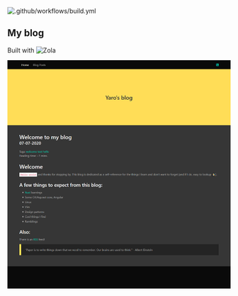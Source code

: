 ![.github/workflows/build.yml](https://github.com/YaroBear/blog/workflows/.github/workflows/build.yml/badge.svg)

## My blog

Built with ![Zola](https://github.com/getzola/zola) 

![Example Post](https://raw.githubusercontent.com/YaroBear/blog/master/yaros_blog.png)
